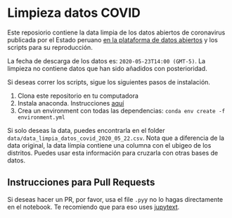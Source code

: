 # Limpieza datos COVID

Este reposiorio contiene la data limpia de los datos abiertos de coronavirus publicada por el Estado peruano [en la plataforma de datos abiertos](https://www.datosabiertos.gob.pe/dataset/casos-positivos-por-covid-19-ministerio-de-salud-minsa/resource/690e57a6-a465-47d8-86fd) y los scripts para su reproducción.

La fecha de descarga de los datos es: `2020-05-23T14:00 (GMT-5)`. La limpieza no contiene datos que han sido añadidos con posterioridad.

Si deseas correr los scripts, sigue los siguientes pasos de instalación.

1. Clona este repositorio en tu computadora
2. Instala anaconda. Instrucciones [aquí](https://docs.anaconda.com/anaconda/install/mac-os/)
3. Crea un environment con todas las dependencias: `conda env create -f environment.yml`

Si solo deseas la data, puedes encontrarla en el folder `data/data_limpia_datos_covid_2020_05_22.csv`. Nota que a diferencia de la data original, la data límpia contiene una columna con el ubigeo de los distritos. Puedes usar esta información para cruzarla con otras bases de datos.

## Instrucciones para Pull Requests

Si deseas hacer un PR, por favor, usa el file `.py`y no lo hagas directamente en el notebook. Te recomiendo que para eso uses [jupytext](https://jupytext.readthedocs.io/en/latest/introduction.html).